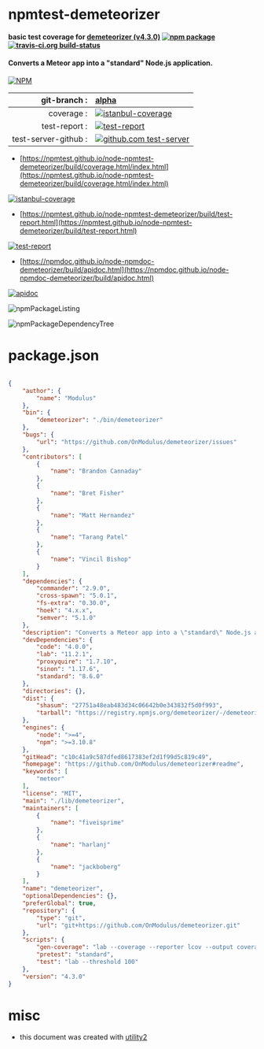 # npmtest-demeteorizer

#### basic test coverage for  [demeteorizer (v4.3.0)](https://github.com/OnModulus/demeteorizer#readme)  [![npm package](https://img.shields.io/npm/v/npmtest-demeteorizer.svg?style=flat-square)](https://www.npmjs.org/package/npmtest-demeteorizer) [![travis-ci.org build-status](https://api.travis-ci.org/npmtest/node-npmtest-demeteorizer.svg)](https://travis-ci.org/npmtest/node-npmtest-demeteorizer)

#### Converts a Meteor app into a "standard" Node.js application.

[![NPM](https://nodei.co/npm/demeteorizer.png?downloads=true&downloadRank=true&stars=true)](https://www.npmjs.com/package/demeteorizer)

| git-branch : | [alpha](https://github.com/npmtest/node-npmtest-demeteorizer/tree/alpha)|
|--:|:--|
| coverage : | [![istanbul-coverage](https://npmtest.github.io/node-npmtest-demeteorizer/build/coverage.badge.svg)](https://npmtest.github.io/node-npmtest-demeteorizer/build/coverage.html/index.html)|
| test-report : | [![test-report](https://npmtest.github.io/node-npmtest-demeteorizer/build/test-report.badge.svg)](https://npmtest.github.io/node-npmtest-demeteorizer/build/test-report.html)|
| test-server-github : | [![github.com test-server](https://npmtest.github.io/node-npmtest-demeteorizer/GitHub-Mark-32px.png)](https://npmtest.github.io/node-npmtest-demeteorizer/build/app/index.html) | | build-artifacts : | [![build-artifacts](https://npmtest.github.io/node-npmtest-demeteorizer/glyphicons_144_folder_open.png)](https://github.com/npmtest/node-npmtest-demeteorizer/tree/gh-pages/build)|

- [https://npmtest.github.io/node-npmtest-demeteorizer/build/coverage.html/index.html](https://npmtest.github.io/node-npmtest-demeteorizer/build/coverage.html/index.html)

[![istanbul-coverage](https://npmtest.github.io/node-npmtest-demeteorizer/build/screenCapture.buildCi.browser.%252Ftmp%252Fbuild%252Fcoverage.lib.html.png)](https://npmtest.github.io/node-npmtest-demeteorizer/build/coverage.html/index.html)

- [https://npmtest.github.io/node-npmtest-demeteorizer/build/test-report.html](https://npmtest.github.io/node-npmtest-demeteorizer/build/test-report.html)

[![test-report](https://npmtest.github.io/node-npmtest-demeteorizer/build/screenCapture.buildCi.browser.%252Ftmp%252Fbuild%252Ftest-report.html.png)](https://npmtest.github.io/node-npmtest-demeteorizer/build/test-report.html)

- [https://npmdoc.github.io/node-npmdoc-demeteorizer/build/apidoc.html](https://npmdoc.github.io/node-npmdoc-demeteorizer/build/apidoc.html)

[![apidoc](https://npmdoc.github.io/node-npmdoc-demeteorizer/build/screenCapture.buildCi.browser.%252Ftmp%252Fbuild%252Fapidoc.html.png)](https://npmdoc.github.io/node-npmdoc-demeteorizer/build/apidoc.html)

![npmPackageListing](https://npmtest.github.io/node-npmtest-demeteorizer/build/screenCapture.npmPackageListing.svg)

![npmPackageDependencyTree](https://npmtest.github.io/node-npmtest-demeteorizer/build/screenCapture.npmPackageDependencyTree.svg)



# package.json

```json

{
    "author": {
        "name": "Modulus"
    },
    "bin": {
        "demeteorizer": "./bin/demeteorizer"
    },
    "bugs": {
        "url": "https://github.com/OnModulus/demeteorizer/issues"
    },
    "contributors": [
        {
            "name": "Brandon Cannaday"
        },
        {
            "name": "Bret Fisher"
        },
        {
            "name": "Matt Hernandez"
        },
        {
            "name": "Tarang Patel"
        },
        {
            "name": "Vincil Bishop"
        }
    ],
    "dependencies": {
        "commander": "2.9.0",
        "cross-spawn": "5.0.1",
        "fs-extra": "0.30.0",
        "hoek": "4.x.x",
        "semver": "5.1.0"
    },
    "description": "Converts a Meteor app into a \"standard\" Node.js application.",
    "devDependencies": {
        "code": "4.0.0",
        "lab": "11.2.1",
        "proxyquire": "1.7.10",
        "sinon": "1.17.6",
        "standard": "8.6.0"
    },
    "directories": {},
    "dist": {
        "shasum": "27751a48eab483d34c06642b0e343832f5d0f993",
        "tarball": "https://registry.npmjs.org/demeteorizer/-/demeteorizer-4.3.0.tgz"
    },
    "engines": {
        "node": ">=4",
        "npm": ">=3.10.8"
    },
    "gitHead": "c10c41a9c587dfed8617383ef2d1f99d5c819c49",
    "homepage": "https://github.com/OnModulus/demeteorizer#readme",
    "keywords": [
        "meteor"
    ],
    "license": "MIT",
    "main": "./lib/demeteorizer",
    "maintainers": [
        {
            "name": "fiveisprime"
        },
        {
            "name": "harlanj"
        },
        {
            "name": "jackboberg"
        }
    ],
    "name": "demeteorizer",
    "optionalDependencies": {},
    "preferGlobal": true,
    "repository": {
        "type": "git",
        "url": "git+https://github.com/OnModulus/demeteorizer.git"
    },
    "scripts": {
        "gen-coverage": "lab --coverage --reporter lcov --output coverage/lcov.info",
        "pretest": "standard",
        "test": "lab --threshold 100"
    },
    "version": "4.3.0"
}
```



# misc
- this document was created with [utility2](https://github.com/kaizhu256/node-utility2)
